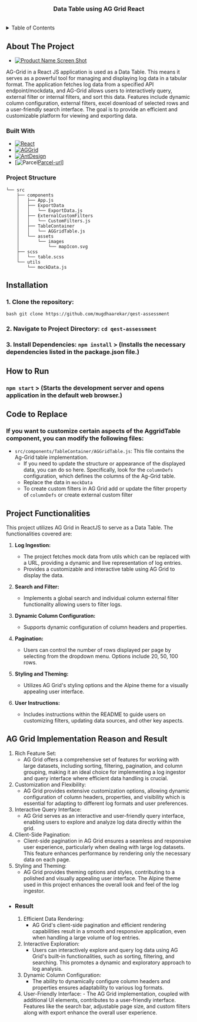 <h3 align="center">Data Table using AG Grid React</h3>

<br />
<div align="center">
  <a href="https://github.com/mugdhaarekar/qest-assessment">
  </a>
</div>

<!-- TABLE OF CONTENTS -->
<details>
  <summary>Table of Contents</summary>
  <ol>
    <li>
      <a href="#about-the-project">About The Project</a>
      <ul>
        <li><a href="#built-with">Built With</a></li>
          <li>
      <a href="#project-structure">Project Structure</a>
    </li>
      </ul>
    </li>
    <li><a href="#installation">Installation</a></li>
    <li><a href="#how-to-run">How to Run</a></li>
    <li><a href="#code-to-replace">Code to Replace</a></li>
    <li><a href="#project-functionalities">Project Functionalities</a></li>
    <li><a href="#ag-grid-implementation-reason-and-result">AG Grid Implementation Reason and Result</a>
       <ul>
         <li><a href="#reason">Reason</a></li>
          <li><a href="#result">Result</a></li>
    </li>
  </ol>
</details>

<!-- ABOUT THE PROJECT -->

## About The Project

- [![Product Name Screen Shot][product-screenshot]](https://example.com)

AG-Grid in a React JS application is used as a Data Table. This means it serves as a powerful tool for managing and displaying log data in a tabular format. The application fetches log data from a specified API endpoint/mockdata, and AG-Grid allows users to interactively query, external filter or internal filters, and sort this data. Features include dynamic column configuration, external filters, excel download of selected rows and a user-friendly search interface. The goal is to provide an efficient and customizable platform for viewing and exporting data.

### Built With

- [![React][React.js]][React-url]
- [![AGGrid][AGGrid.com]][AGGrid-url]
- [![AntDesign][AntDesign.com]][AntDesign-url]
- [![Parcel][Parcel.com][Parcel-url]]

### Project Structure

```
└── src
    ├── components
    │   ├── App.js
    │   ├── ExportData
    │   │   └── ExportData.js
    │   ├── ExternalCustomFilters
    │   │   └── CustomFilters.js
    │   ├── TableContainer
    │   │   └── AGGridTable.js
    │   └── assets
    │       └── images
    │           └── mapIcon.svg
    ├── scss
    │   └── table.scss
    └── utils
        └── mockData.js

```

## Installation

### 1. Clone the repository:

    bash git clone https://github.com/mugdhaarekar/qest-assessment

### 2. Navigate to Project Directory: `cd qest-assessment`

### 3. Install Dependencies: `npm install` > (Installs the necessary dependencies listed in the package.json file.)

## How to Run

### `npm start` > (Starts the development server and opens application in the default web browser.)

## Code to Replace

### If you want to customize certain aspects of the AggridTable component, you can modify the following files:

- `src/components/TableContainer/AGGridTable.js`: This file contains the Ag-Grid table implementation.
  - If you need to update the structure or appearance of the displayed data, you can do so here. Specifically, look for the `columnDefs` configuration, which defines the columns of the Ag-Grid table.
  - Replace the data in `mockData`
  - To create custom filters in AG Grid add or update the filter property of `columnDefs` or create external custom filter

## Project Functionalities

This project utilizes AG Grid in ReactJS to serve as a Data Table. The functionalities covered are:

1. **Log Ingestion:**

   - The project fetches mock data from utils which can be replaced with a URL, providing a dynamic and live representation of log entries.
   - Provides a customizable and interactive table using AG Grid to display the data.

2. **Search and Filter:**

   - Implements a global search and individual column external filter functionality allowing users to filter logs.

3. **Dynamic Column Configuration:**

   - Supports dynamic configuration of column headers and properties.

4. **Pagination:**

   - Users can control the number of rows displayed per page by selecting from the dropdown menu. Options include 20, 50, 100 rows.

5. **Styling and Theming:**

   - Utilizes AG Grid's styling options and the Alpine theme for a visually appealing user interface.

6. **User Instructions:**
   - Includes instructions within the README to guide users on customizing filters, updating data sources, and other key aspects.

## AG Grid Implementation Reason and Result

1. Rich Feature Set:
   - AG Grid offers a comprehensive set of features for working with large datasets, including sorting, filtering, pagination, and column grouping, making it an ideal choice for implementing a log ingestor and query interface where efficient data handling is crucial.
2. Customization and Flexibility:
   - AG Grid provides extensive customization options, allowing dynamic configuration of column headers, properties, and visibility which is essential for adapting to different log formats and user preferences.
3. Interactive Query Interface:
   - AG Grid serves as an interactive and user-friendly query interface, enabling users to explore and analyze log data directly within the grid.
4. Client-Side Pagination:
   - Client-side pagination in AG Grid ensures a seamless and responsive user experience, particularly when dealing with large log datasets. This feature enhances performance by rendering only the necessary data on each page.
5. Styling and Theming:
   - AG Grid provides theming options and styles, contributing to a polished and visually appealing user interface. The Alpine theme used in this project enhances the overall look and feel of the log ingestor.

- ### Result

  1. Efficient Data Rendering:
     - AG Grid's client-side pagination and efficient rendering capabilities result in a smooth and responsive application, even when handling a large volume of log entries.
  2. Interactive Exploration:
     - Users can interactively explore and query log data using AG Grid's built-in functionalities, such as sorting, filtering, and searching. This promotes a dynamic and exploratory approach to log analysis.
  3. Dynamic Column Configuration:
     - The ability to dynamically configure column headers and properties ensures adaptability to various log formats.
  4. User-Friendly Interface: - The AG Grid implementation, coupled with additional UI elements, contributes to a user-friendly interface. Features like the search bar, adjustable page size, and custom filters along with export enhance the overall user experience.

<!-- MARKDOWN LINKS & IMAGES -->
<!-- https://www.markdownguide.org/basic-syntax/#reference-style-links -->

[product-screenshot]: components/assets/images/product.png
[React.js]: https://img.shields.io/badge/React-20232A?style=for-the-badge&logo=react&logoColor=61DAFB
[React-url]: https://reactjs.org/
[AGGrid.com]: https://img.shields.io/badge/AG_Grid-38903D?style=for-the-badge&logo=ag-grid&logoColor=white
[AGGrid-url]: https://www.ag-grid.com/
[AntDesign.com]: (https://img.shields.io/badge/-AntDesign-%230170FE?style=for-the-badge&logo=ant-design&logoColor=white)
[AntDesign-url]: https://2x.ant.design/
[Parcel.com]: (https://parceljs.org/avatar.bf8c558d.png)
[Parcel-url]: https://parceljs.org/
